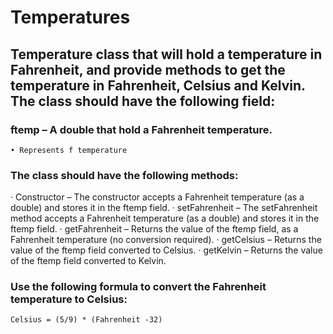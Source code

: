 # Temperatures

## Temperature class that will hold a temperature in Fahrenheit, and provide methods to get the temperature in Fahrenheit, Celsius and Kelvin.  The class should have the following field:
 
### ftemp – A double that hold a Fahrenheit temperature.
	• Represents f temperature
 
### The class should have the following methods:
 
· Constructor – The constructor accepts a Fahrenheit temperature (as a double) and stores it in the ftemp field.
· setFahrenheit – The setFahrenheit method accepts a Fahrenheit temperature (as a double) and stores it in the ftemp field.
· getFahrenheit – Returns the value of the ftemp field, as a Fahrenheit temperature (no conversion required).
· getCelsius – Returns the value of the ftemp field converted to Celsius.
· getKelvin – Returns the value of the ftemp field converted to Kelvin.
 
### Use the following formula to convert the Fahrenheit temperature to Celsius:
 
    Celsius = (5/9) * (Fahrenheit -32)
 

